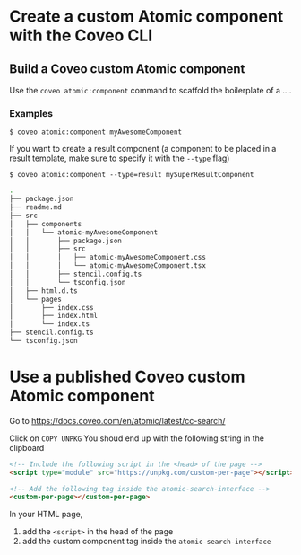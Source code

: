# Create a custom Atomic component with the Coveo CLI

## Build a Coveo custom Atomic component

Use the `coveo atomic:component` command to scaffold the boilerplate of a ....

### Examples

```
$ coveo atomic:component myAwesomeComponent
```

If you want to create a result component (a component to be placed in a result template, make sure to specify it with the `--type` flag)

```
$ coveo atomic:component --type=result mySuperResultComponent

```

```bash
.
├── package.json
├── readme.md
├── src
│   ├── components
│   │   └── atomic-myAwesomeComponent
│   │       ├── package.json
│   │       ├── src
│   │       │   ├── atomic-myAwesomeComponent.css
│   │       │   └── atomic-myAwesomeComponent.tsx
│   │       ├── stencil.config.ts
│   │       └── tsconfig.json
│   ├── html.d.ts
│   └── pages
│       ├── index.css
│       ├── index.html
│       └── index.ts
├── stencil.config.ts
└── tsconfig.json

```

# Use a published Coveo custom Atomic component

Go to https://docs.coveo.com/en/atomic/latest/cc-search/

Click on `COPY UNPKG`
You shoud end up with the following string in the clipboard

```html
<!-- Include the following script in the <head> of the page -->
<script type="module" src="https://unpkg.com/custom-per-page"></script>

<!-- Add the following tag inside the atomic-search-interface -->
<custom-per-page></custom-per-page>
```

In your HTML page,

1. add the `<script>` in the head of the page
2. add the custom component tag inside the `atomic-search-interface`
